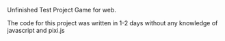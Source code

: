 Unfinished Test Project
Game for web.

The code for this project was written in 1-2 days without any knowledge of javascript and pixi.js
